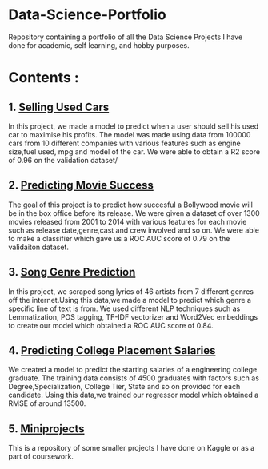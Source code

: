# Data-Science-Portfolio
 
Repository containing a portfolio of all the Data Science Projects I have done for academic, self learning, and hobby purposes. 

# Contents :

## 1. [Selling Used Cars](https://github.com/ApurvGude/Selling-Used-Cars)

In this project, we made a model to predict when a user should sell his used car to maximise his profits. The model was made using data from 100000 cars from 10 different companies with various features such as engine size,fuel used, mpg and model of the car. We were able to obtain a R2 score of 0.96 on the validation dataset/

## 2. [Predicting Movie Success](https://github.com/ApurvGude/Predicting-Movie-Success)

The goal of this project is to predict how succesful a Bollywood movie will be in the box office before its release. We were given a dataset of over 1300 movies released from 2001 to 2014 with various features for each movie such as release date,genre,cast and crew involved and so on. We were able to make a classifier which gave us a ROC AUC score of 0.79 on the validaiton dataset.

## 3. [Song Genre Prediction](https://github.com/ApurvGude/Song-genre-prediction)

In this project, we scraped song lyrics of 46 artists from 7 different genres off the internet.Using this data,we made a model to predict which genre a specific line of text is from. We used different NLP techniques such as Lemmatization, POS tagging, TF-IDF vectorizer and Word2Vec embeddings to create our model which obtained a ROC AUC score of 0.84.

## 4. [Predicting College Placement Salaries](https://github.com/ApurvGude/Predicting-College-Placements)

We created a model to predict the starting salaries of a engineering college graduate. The training data consists of 4500 graduates with factors such as Degree,Specialization, College Tier, State and so on provided for each candidate. Using this data,we trained our regressor model which obtained a RMSE of around 13500.

## 5. [Miniprojects](https://github.com/ApurvGude/Mini-Projects)

This is a repository of some smaller projects I have done on Kaggle or as a part of coursework.
